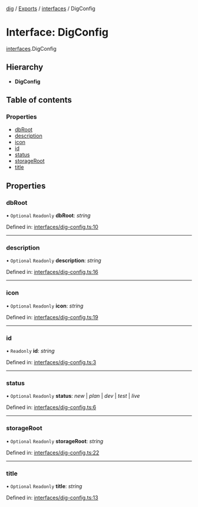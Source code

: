 [dig](../README.md) / [Exports](../modules.md) / [interfaces](../modules/interfaces.md) / DigConfig

# Interface: DigConfig

[interfaces](../modules/interfaces.md).DigConfig

## Hierarchy

* **DigConfig**

## Table of contents

### Properties

- [dbRoot](interfaces.digconfig.md#dbroot)
- [description](interfaces.digconfig.md#description)
- [icon](interfaces.digconfig.md#icon)
- [id](interfaces.digconfig.md#id)
- [status](interfaces.digconfig.md#status)
- [storageRoot](interfaces.digconfig.md#storageroot)
- [title](interfaces.digconfig.md#title)

## Properties

### dbRoot

• `Optional` `Readonly` **dbRoot**: *string*

Defined in: [interfaces/dig-config.ts:10](https://github.com/dig-platform/dig-app/blob/67b98b9d/projects/dig/src/lib/interfaces/dig-config.ts#L10)

___

### description

• `Optional` `Readonly` **description**: *string*

Defined in: [interfaces/dig-config.ts:16](https://github.com/dig-platform/dig-app/blob/67b98b9d/projects/dig/src/lib/interfaces/dig-config.ts#L16)

___

### icon

• `Optional` `Readonly` **icon**: *string*

Defined in: [interfaces/dig-config.ts:19](https://github.com/dig-platform/dig-app/blob/67b98b9d/projects/dig/src/lib/interfaces/dig-config.ts#L19)

___

### id

• `Readonly` **id**: *string*

Defined in: [interfaces/dig-config.ts:3](https://github.com/dig-platform/dig-app/blob/67b98b9d/projects/dig/src/lib/interfaces/dig-config.ts#L3)

___

### status

• `Optional` `Readonly` **status**: *new* \| *plan* \| *dev* \| *test* \| *live*

Defined in: [interfaces/dig-config.ts:6](https://github.com/dig-platform/dig-app/blob/67b98b9d/projects/dig/src/lib/interfaces/dig-config.ts#L6)

___

### storageRoot

• `Optional` `Readonly` **storageRoot**: *string*

Defined in: [interfaces/dig-config.ts:22](https://github.com/dig-platform/dig-app/blob/67b98b9d/projects/dig/src/lib/interfaces/dig-config.ts#L22)

___

### title

• `Optional` `Readonly` **title**: *string*

Defined in: [interfaces/dig-config.ts:13](https://github.com/dig-platform/dig-app/blob/67b98b9d/projects/dig/src/lib/interfaces/dig-config.ts#L13)
